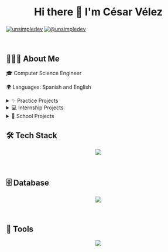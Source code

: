 <h1 align="center">Hi there 👋 I'm César Vélez</h1>
<p align="left">
<a href="https://linkedin.com/in/cesarvelez" target="blank"><img align="center" src="https://img.shields.io/badge/LinkedIn-0077B5?style=for-the-badge&logo=linkedin&logoColor=white" alt="unsimpledev"/></a>
<a href = "mailto:cesar.velez01@proton.me" target="blank"><img align="center" src="https://img.shields.io/badge/ProtonMail-8B89CC?style=for-the-badge&logo=protonmail&logoColor=white" alt="@unsimpledev"  /></a>
  </p>
<br>
<h2>👨🏻‍💻 About Me</h2>
<p>🎓 Computer Science Engineer</p>
<p>🌍 Languages: Spanish and English</p>
<details>
<summary>✨ Practice Projects</summary>
<li><a href="https://github.com/CesarVelez01/Js_Test_Projects">Js Projects</a></li>
</details>
<details>
<summary>💻 Internship Projects</summary>
<li><a href="">Go to repository</a></li>
</details>
<details>
<summary>🏫 School Projects</summary>
<ul>
  <li><a href="https://github.com/CesarVelez01/BibliotecaCUT">Library Web App</a></li>
  <li><a href="https://github.com/CesarVelez01/miniCompiladorJS">Js Compiler</a></li>
</ul>
</details>
<h2>🛠 Tech Stack</h2>
<p align="center">
  <a href="https://skillicons.dev">
    <img src="https://skillicons.dev/icons?i=html,css,js,angular,flask,git,github,bootstrap" />
  </a>
</p>
<br>
<h2>🗄️ Database</h2>
<p align="center">
  <a href="https://skillicons.dev">
    <img src="https://skillicons.dev/icons?i=mysql,postgres,firebase" />
  </a>
</p>
<br>
<h2>🧰 Tools</h2>
<p align="center">
  <a href="https://skillicons.dev">
    <img src="https://skillicons.dev/icons?i=visualstudio,vscode,windows" />
  </a>
</p>
<br>
